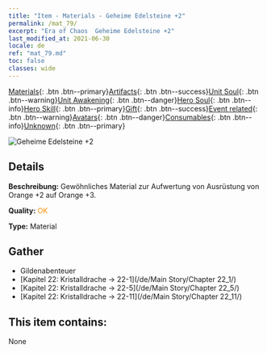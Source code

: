 ```yaml
---
title: "Item - Materials - Geheime Edelsteine +2"
permalink: /mat_79/
excerpt: "Era of Chaos  Geheime Edelsteine +2"
last_modified_at: 2021-06-30
locale: de
ref: "mat_79.md"
toc: false
classes: wide
---
```

 [Materials](/ItemsDE/){: .btn .btn--primary}[Artifacts](/ItemsDE/Artifacts/){: .btn .btn--success}[Unit Soul](/ItemsDE/UnitSoul/){: .btn .btn--warning}[Unit Awakening](/ItemsDE/UnitAwakening/){: .btn .btn--danger}[Hero Soul](/ItemsDE/HeroSoul/){: .btn .btn--info}[Hero Skill](/ItemsDE/HeroSkill/){: .btn .btn--primary}[Gift](/ItemsDE/Gift/){: .btn .btn--success}[Event related](/ItemsDE/Events/){: .btn .btn--warning}[Avatars](/ItemsDE/Avatars/){: .btn .btn--danger}[Consumables](/ItemsDE/Consumables/){: .btn .btn--info}[Unknown](/ItemsDE/Unknown/){: .btn .btn--primary}

 ![Geheime Edelsteine +2](/images/t/i_cailiao_baoshi3.png)

## Details
 **Beschreibung:** Gewöhnliches Material zur Aufwertung von Ausrüstung von Orange +2 auf Orange +3.

 **Quality:** <span style="color: #FF8C00">OK</span>

 **Type:** Material

## Gather

*    Gildenabenteuer 
*    [Kapitel 22: Kristalldrache -> 22-1](/de/Main Story/Chapter 22_1/) 
*    [Kapitel 22: Kristalldrache -> 22-5](/de/Main Story/Chapter 22_5/) 
*    [Kapitel 22: Kristalldrache -> 22-11](/de/Main Story/Chapter 22_11/) 

## This item contains:

  None

